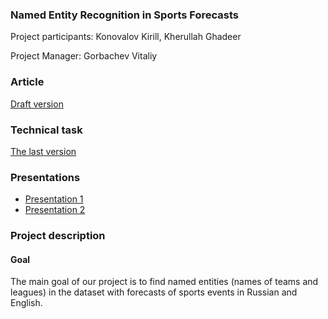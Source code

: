 ### Named Entity Recognition in Sports Forecasts

Project participants: Konovalov Kirill, Kherullah Ghadeer

Project Manager: Gorbachev Vitaliy

### Article
[Draft version](https://docs.google.com/document/d/1xo7B41_yUbz016QxFZArzVLs83JMjWh2QIvq5vBrqG8/edit?usp=sharing)

### Technical task
[The last version](https://docs.google.com/document/d/1J1cPC186n4X9V59fTKRuDBQUrU-SsrOrKR0eGZoo51E/edit?usp=sharing)

### Presentations
- [Presentation 1](https://docs.google.com/presentation/d/1JwsfVE41-dbPCQicatKWcWG3RtbJTgnu7HFH7VDUr4M/edit?usp=sharing)
- [Presentation 2](https://docs.google.com/presentation/d/1pEJNlHUpqobb8mx355cGO42pWQEsqwoFxrSZxuvio64/edit?usp=sharing)

### Project description
#### Goal
The main goal of our project is to find named entities (names of teams and leagues) in the dataset with forecasts of sports events in Russian and English. 


